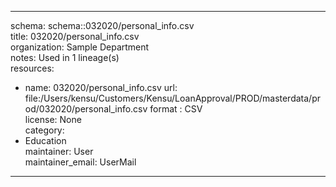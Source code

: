 


---  
schema: schema::032020/personal_info.csv  
title: 032020/personal_info.csv  
organization: Sample Department  
notes: Used in 1 lineage(s)  
resources:  
  - name: 032020/personal_info.csv 
    url: file:/Users/kensu/Customers/Kensu/LoanApproval/PROD/masterdata/prod/032020/personal_info.csv 
    format : CSV  
license: None  
category:
  - Education  
maintainer: User  
maintainer_email: UserMail  
---